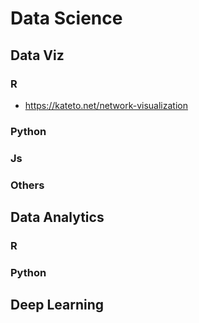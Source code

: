 # Data Science

## Data Viz
### R
- https://kateto.net/network-visualization

### Python

### Js

### Others

## Data Analytics
### R

### Python

## Deep Learning


